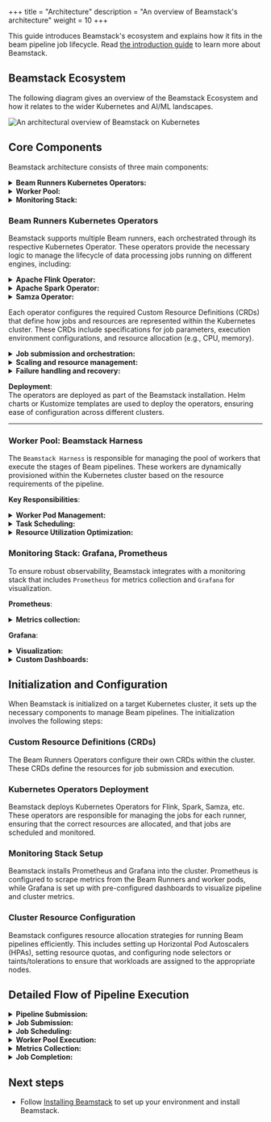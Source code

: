 +++
title = "Architecture"
description = "An overview of Beamstack's architecture"
weight = 10
+++

This guide introduces Beamstack's ecosystem and explains how it fits in the beam pipeline job lifecycle. Read [the introduction guide](/docs/getting-started/introduction) to learn more about Beamstack.

## Beamstack Ecosystem

The following diagram gives an overview of the Beamstack Ecosystem and how it relates to the wider Kubernetes and AI/ML landscapes.

<img src="{{< param prefixURL >}}/docs/getting-started/images/beam-arch.png"
  alt="An architectural overview of Beamstack on Kubernetes"
  class="mt-3 mb-3">  

## Core Components  
Beamstack architecture consists of three main components:

<details>
  <summary><b>Beam Runners Kubernetes Operators:</b></summary>
  <ul>
    <li>Flink, Spark, Samza, etc.</li>
  </ul>
</details>

<details>
  <summary><b>Worker Pool:</b></summary>
  <ul>
    <li>Beamstack Harness for running the pipeline jobs</li>
  </ul>
</details>

<details>
  <summary><b>Monitoring Stack:</b></summary>
  <ul>
    <li>Grafana, Prometheus for monitoring and visualizations</li>
  </ul>
</details> 

### Beam Runners Kubernetes Operators  
Beamstack supports multiple Beam runners, each orchestrated through its respective Kubernetes Operator. These operators provide the necessary logic to manage the lifecycle of data processing jobs running on different engines, including:  

<details>
  <summary><b>Apache Flink Operator:</b></summary>
  <ul>
    <li>Manages job submission, execution, scaling, and failure recovery for Flink-based data processing jobs.</li>
  </ul>
</details>

<details>
  <summary><b>Apache Spark Operator:</b></summary>
  <ul>
    <li>Handles Spark jobs by submitting them to the Kubernetes cluster and manages their lifecycle (scheduling, scaling, resource management).</li>
  </ul>
</details>

<details>
  <summary><b>Samza Operator:</b></summary>
  <ul>
    <li>Orchestrates the deployment and execution of Samza jobs in Kubernetes.</li>
  </ul>
</details>
</p>
</p>

Each operator configures the required Custom Resource Definitions (CRDs) that define how jobs and resources are represented within the Kubernetes cluster. These CRDs include specifications for job parameters, execution environment configurations, and resource allocation (e.g., CPU, memory).  

<details>
  <summary><b>Job submission and orchestration:</b></summary>
  <ul>
    <li>Runners submit Beam pipelines as Kubernetes Jobs via custom CRDs.</li>
  </ul>
</details>

<details>
  <summary><b>Scaling and resource management:</b></summary>
  <ul>
    <li>Dynamic scaling based on workload and predefined policies.</li>
  </ul>
</details>

<details>
  <summary><b>Failure handling and recovery:</b></summary>
  <ul>
    <li>Automated failure detection and job recovery mechanisms.</li>
  </ul>
</details>  
</p>
</p>

**Deployment**:  
The operators are deployed as part of the Beamstack installation. Helm charts or Kustomize templates are used to deploy the operators, ensuring ease of configuration across different clusters.  

---

### Worker Pool: Beamstack Harness
The `Beamstack Harness` is responsible for managing the pool of workers that execute the stages of Beam pipelines. These workers are dynamically provisioned within the Kubernetes cluster based on the resource requirements of the pipeline.  

**Key Responsibilities**:
<details>
  <summary><b>Worker Pod Management:</b></summary>
  <ul>
    <li>Beamstack launches worker pods in the Kubernetes cluster based on the requirements of the submitted Beam pipeline.</li>
  </ul>
</details>

<details>
  <summary><b>Task Scheduling:</b></summary>
  <ul>
    <li>Each worker processes a subset of tasks within a Beam pipeline. The Harness ensures task scheduling and load balancing across worker pods.</li>
  </ul>
</details>

<details>
  <summary><b>Resource Utilization Optimization:</b></summary>
  <ul>
    <li>Beamstack ensures that worker resources (CPU, memory) are optimized for the workload, automatically adjusting the pool size based on job demand.</li>
  </ul>
</details>  
</p>
</p>

### Monitoring Stack: Grafana, Prometheus  
To ensure robust observability, Beamstack integrates with a monitoring stack that includes `Prometheus` for metrics collection and `Grafana` for visualization.  

**Prometheus**:
<details>
  <summary><b>Metrics collection:</b></summary>
  <ul>
    <li>Prometheus scrapes metrics from Kubernetes components, the Beam Runners, and worker pods. This includes data such as job execution times, resource utilization (CPU, memory), pod health, and pipeline performance.</li>
  </ul>
</details>  
</p>
</p>

**Grafana**:
<details>
  <summary><b>Visualization:</b></summary>
  <ul>
    <li>Grafana provides dashboards that visualize real-time metrics and historical trends. Pre-built dashboards are included to track pipeline performance, resource utilization, and overall cluster health.</li>
  </ul>
</details>

<details>
  <summary><b>Custom Dashboards:</b></summary>
  <ul>
    <li>Beamstack integrates custom Grafana dashboards to monitor specific aspects of their Beam pipelines or Kubernetes cluster.</li>
  </ul>
</details>  
</p>
</p>

## Initialization and Configuration
When Beamstack is initialized on a target Kubernetes cluster, it sets up the necessary components to manage Beam pipelines. The initialization involves the following steps:

### Custom Resource Definitions (CRDs)
The Beam Runners Operators configure their own CRDs within the cluster. These CRDs define the resources for job submission and execution.

### Kubernetes Operators Deployment
Beamstack deploys Kubernetes Operators for Flink, Spark, Samza, etc. These operators are responsible for managing the jobs for each runner, ensuring that the correct resources are allocated, and that jobs are scheduled and monitored.

### Monitoring Stack Setup
Beamstack installs Prometheus and Grafana into the cluster. Prometheus is configured to scrape metrics from the Beam Runners and worker pods, while Grafana is set up with pre-configured dashboards to visualize pipeline and cluster metrics.

### Cluster Resource Configuration
Beamstack configures resource allocation strategies for running Beam pipelines efficiently. This includes setting up Horizontal Pod Autoscalers (HPAs), setting resource quotas, and configuring node selectors or taints/tolerations to ensure that workloads are assigned to the appropriate nodes.

## Detailed Flow of Pipeline Execution
<details>
  <summary><b>Pipeline Submission:</b></summary>
  <ul>
    <li>A Beam pipeline YAML configuration is submitted via beamstack CLI</li>
  </ul>
</details>

<details>
  <summary><b>Job Submission:</b></summary>
  <ul>
    <li>The Beam pipeline job is submitted via the chosen Beam Runner (e.g., Flink, Spark, Samza).</li>
  </ul>
</details>
<details>
  <summary><b>Job Scheduling:</b></summary>
  <ul>
    <li>The Kubernetes Operator for the respective runner handles job scheduling, ensuring the required resources (worker pods) are available.</li>
  </ul>
</details>

<details>
  <summary><b>Worker Pool Execution:</b></summary>
  <ul>
    <li>The Beamstack Harness manages the worker pods responsible for executing tasks within the pipeline. Tasks are distributed among the worker pods, and execution is monitored.</li>
  </ul>
</details> 

<details>
  <summary><b>Metrics Collection:</b></summary>
  <ul>
    <li>Prometheus scrapes real-time metrics from the worker pods and operators. These metrics are displayed in Grafana for monitoring.</li>
  </ul>
</details>

<details>
  <summary><b>Job Completion:</b></summary>
  <ul>
    <li>Upon successful completion, the worker pods are terminated, and the results are stored or pushed to the configured data sinks.</li>
  </ul>
</details>
</p>
</p>

## Next steps

- Follow [Installing Beamstack](/docs/getting-started/installing-beamstack/) to set up your environment and install Beamstack.
